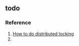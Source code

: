 ## todo



### Reference

1. [How to do distributed locking](https://martin.kleppmann.com/2016/02/08/how-to-do-distributed-locking.html)
2. 

